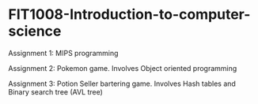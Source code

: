 # FIT1008-Introduction-to-computer-science

Assignment 1: MIPS programming

Assignment 2: Pokemon game. Involves Object oriented programming

Assignment 3: Potion Seller bartering game. Involves Hash tables and Binary search tree (AVL tree)
